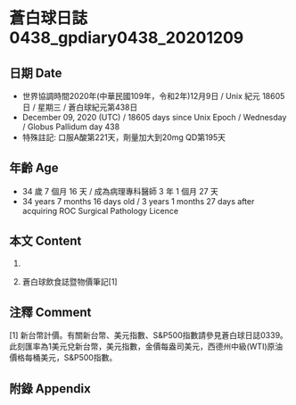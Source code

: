 [_metadata_:encoding]: - "utf-8"
[_metadata_:language]: - "zh-Hant-TW"
[_metadata_:fileformat]: - "markdown"
[_metadata_:MIME_type]: - "text/plain"
[_metadata_:markdown_version]: - "commonmark version 0.29"
[_metadata_:markdown_spec]: - "https://spec.commonmark.org/0.29/"

# 蒼白球日誌0438_gpdiary0438_20201209 #

## 日期 Date ##

* 世界協調時間2020年(中華民國109年，令和2年)12月9日 / Unix 紀元 18605 日 / 星期三 / 蒼白球紀元第438日
* December 09, 2020 (UTC) / 18605 days since Unix Epoch / Wednesday / Globus Pallidum day 438
* 特殊註記: 口服A酸第221天，劑量加大到20mg QD第195天

## 年齡 Age ##

* 34 歲 7 個月 16 天 / 成為病理專科醫師 3 年 1 個月 27 天
* 34 years 7 months 16 days old / 3 years 1 months 27 days after acquiring ROC Surgical Pathology Licence

## 本文 Content ##

1. 

    
2. 蒼白球飲食誌暨物價筆記[1]

    

## 注釋 Comment ##

[1] 新台幣計價。有關新台幣、美元指數、S&P500指數請參見蒼白球日誌0339。此刻匯率為1美元兌新台幣，美元指數，金價每盎司美元，西德州中級(WTI)原油價格每桶美元，S&P500指數。



## 附錄 Appendix ##


